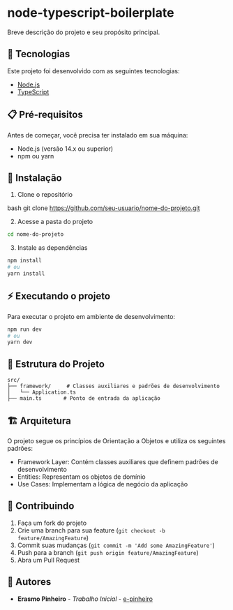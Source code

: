 # node-typescript-boilerplate

Breve descrição do projeto e seu propósito principal.

## 🚀 Tecnologias

Este projeto foi desenvolvido com as seguintes tecnologias:

- [Node.js](https://nodejs.org/)
- [TypeScript](https://www.typescriptlang.org/)

## 📋 Pré-requisitos

Antes de começar, você precisa ter instalado em sua máquina:

- Node.js (versão 14.x ou superior)
- npm ou yarn

## 🔧 Instalação

1. Clone o repositório

bash
git clone https://github.com/seu-usuario/nome-do-projeto.git

2. Acesse a pasta do projeto
```bash
cd nome-do-projeto
```

3. Instale as dependências
```bash
npm install
# ou
yarn install
```

## ⚡ Executando o projeto

Para executar o projeto em ambiente de desenvolvimento:

```bash
npm run dev
# ou
yarn dev
```

## 📁 Estrutura do Projeto

```
src/
├── framework/     # Classes auxiliares e padrões de desenvolvimento
│   └── Application.ts
├── main.ts       # Ponto de entrada da aplicação
```

## 🏗️ Arquitetura

O projeto segue os princípios de Orientação a Objetos e utiliza os seguintes padrões:

- Framework Layer: Contém classes auxiliares que definem padrões de desenvolvimento
- Entities: Representam os objetos de domínio
- Use Cases: Implementam a lógica de negócio da aplicação

## 🤝 Contribuindo

1. Faça um fork do projeto
2. Crie uma branch para sua feature (`git checkout -b feature/AmazingFeature`)
3. Commit suas mudanças (`git commit -m 'Add some AmazingFeature'`)
4. Push para a branch (`git push origin feature/AmazingFeature`)
5. Abra um Pull Request



## 👥 Autores

* **Erasmo Pinheiro** - *Trabalho Inicial* - [e-pinheiro](https://github.com/e-pinheiro)